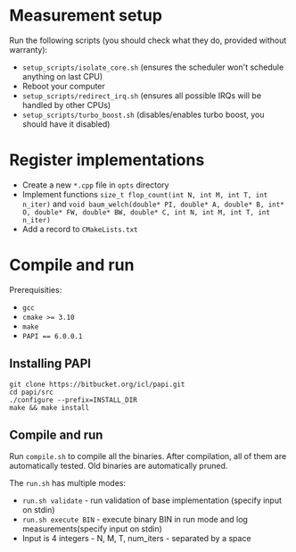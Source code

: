 # Measurement setup

Run the following scripts (you should check what they do, provided without warranty):
- `setup_scripts/isolate_core.sh` (ensures the scheduler won't schedule anything on last CPU)
- Reboot your computer
- `setup_scripts/redirect_irq.sh` (ensures all possible IRQs will be handled by other CPUs)
- `setup_scripts/turbo_boost.sh` (disables/enables turbo boost, you should have it disabled)

# Register implementations
- Create a new `*.cpp` file in `opts` directory
- Implement functions `size_t flop_count(int N, int M, int T, int n_iter)` and `void baum_welch(double* PI, double* A, double* B, int* O, double* FW, double* BW, double* C, int N, int M, int T, int n_iter)`
- Add a record to `CMakeLists.txt`

# Compile and run

Prerequisities:
- `gcc`
- `cmake >= 3.10`
- `make`
- `PAPI == 6.0.0.1`

## Installing PAPI

    git clone https://bitbucket.org/icl/papi.git
    cd papi/src
    ./configure --prefix=INSTALL_DIR
    make && make install
    
## Compile and run
Run `compile.sh` to compile all the binaries. After compilation, all of them are automatically tested. Old binaries are automatically pruned. 

The `run.sh` has multiple modes:
- `run.sh validate` - run validation of base implementation (specify input on stdin)
- `run.sh execute BIN` - execute binary BIN in run mode and log measurements(specify input on stdin)
- Input is 4 integers - N, M, T, num_iters - separated by a space
